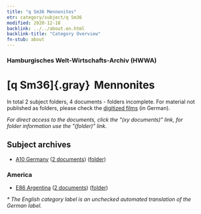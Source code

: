 ```yaml
---
title: "q Sm36 Mennonites"
etr: category/subject/q Sm36
modified: 2020-12-18
backlink: ../../about.en.html
backlink-title: "Category Overview"
fn-stub: about
---
```


### Hamburgisches Welt-Wirtschafts-Archiv (HWWA)
# [q Sm36]{.gray}&#8201; Mennonites&#160; 





In total 2 subject folders, 4 documents - folders incomplete.
For material not published as folders, please check the [digitized films](/film/h1_sh) (in German).

_For direct access to the documents, click the "(xy documents)" link, for folder information use the "(folder)" link._

## Subject archives


- [A10 Germany](../../../geo/about.en.html#A10) (<a href="https://dfg-viewer.de/show/?tx_dlf[id]=https://pm20.zbw.eu/mets/sh/1261xx/126128/1459xx/145988/public.mets.en.xml" target="_blank">2 documents</a>) ([folder](http://purl.org/pressemappe20/folder/sh/126128,145988))

### America

- [E86 Argentina](../../../geo/about.en.html#E86) (<a href="https://dfg-viewer.de/show/?tx_dlf[id]=https://pm20.zbw.eu/mets/sh/1416xx/141692/1459xx/145988/public.mets.en.xml" target="_blank">2 documents</a>) ([folder](http://purl.org/pressemappe20/folder/sh/141692,145988))


_* The English category label is an unchecked automated translation of the German label._

